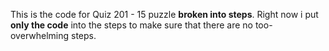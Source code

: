 This is the code for Quiz 201 - 15 puzzle **broken into steps**.
Right now i put **only the code** into the steps to make sure that there are no too-overwhelming steps.
